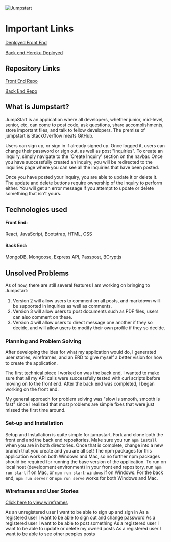 ![Jumpstart](https://user-images.githubusercontent.com/86622600/134027364-65a01010-188c-4de0-b11e-5afbbfe68297.PNG)

# Important Links

[Deployed Front End](https://jbeecy.github.io/jumpstart/)

[Back end Heroku Deployed](https://git.heroku.com/infinite-everglades-04366.git)

## Repository Links

[Front End Repo](https://github.com/jbeecy/jumpstart)

[Back End Repo](https://github.com/jbeecy/jumpstart-api)

## What is Jumpstart?

JumpStart is an application where all developers, whether junior, mid-level, senior, etc, can come to post code, ask questions, share accomplishments, store important files, and talk to fellow developers. The premise of jumpstart is StackOverflow meats GitHub. 

Users can sign up, or sign in if already signed up. Once logged it, users can change their password or sign out, as well as post "Inquiries". To create an inquiry, simply navigate to the 'Create Inquiry' section on the navbar. Once you have successfully created an inquiry, you will be redirected to the inquiries page where you can see all the inquiries that have been posted.

Once you have posted your inquiry, you are able to update it or delete it. The update and delete buttons require ownership of the inquiry to perform either. You will get an error message if you attempt to update or delete something that isn't yours.

## Technologies used

#### Front End:
React, JavaScript, Bootstrap, HTML, CSS

#### Back End:
MongoDB, Mongoose, Express API, Passpost, BCryptjs

## Unsolved Problems

As of now, there are still several features I am working on bringing to Jumpstart:
1. Version 2 will allow users to comment on all posts, and markdown will be supported in inquiries as well as comments.
2. Version 3 will allow users to post documents such as PDF files, users can also comment on these.
3. Version 4 will allow users to direct message one another if they so decide, and will allow users to modify their own profile if they so decide.

### Planning and Problem Solving

After developing the idea for what my application would do, I generated user stories, wireframes, and an ERD to give myself a better vision for how to create the application.

The first technical piece I worked on was the back end, I wanted to make sure that all my API calls were successfully tested with curl scripts before moving on to the front end. After the back end was completed, I began working on the front end.

My general approach for problem solving was "slow is smooth, smooth is fast" since I realized that most problems are simple fixes that were just missed the first time around.

### Set-up and Installation

Setup and Installation is quite simple for jumpstart. Fork and clone both the front end and the back end repositories. Make sure you run `npm install` when you are in both directories. Once that is complete, change into a new branch that you create and you are all set! The npm packages for this application work on both Windows and Mac, so no further npm packages should be required for running the base version of the application. To run on local host (development environment) in your front end repository, run `npm run start` if on Mac, or `npm run start-windows` if on Windows. For the back end, `npm run server` or `npm run serve` works for both Windows and Mac.

### Wireframes and User Stories

[Click here to view wireframes](https://git.generalassemb.ly/ga-wdi-boston/capstone-project/files/3833/project.4.wireframe.drawio.pdf)

As an unregistered user I want to be able to sign up and sign in
As a registered user I want to be able to sign out and change password
As a registered user I want to be able to post something
As a registered user I want to be able to update or delete my owned posts
As a registered user I want to be able to see other peoples posts
